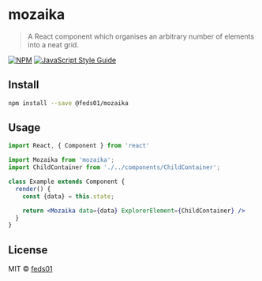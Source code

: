 # mozaika

> A React component which organises an arbitrary number of elements into a neat grid.

[![NPM](https://img.shields.io/npm/v/@feds01/mozaika.svg)](https://www.npmjs.com/package/@feds01/mozaika) [![JavaScript Style Guide](https://img.shields.io/badge/code_style-standard-brightgreen.svg)](https://standardjs.com)

## Install

```bash
npm install --save @feds01/mozaika
```

## Usage

```jsx
import React, { Component } from 'react'

import Mozaika from 'mozaika';
import ChildContainer from './../components/ChildContainer';

class Example extends Component {
  render() {
    const {data} = this.state;

    return <Mozaika data={data} ExplorerElement={ChildContainer} />
  }
}
```

## License

MIT © [feds01](https://github.com/feds01)
